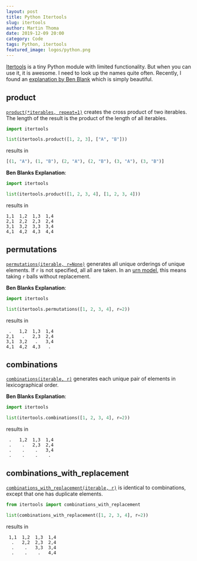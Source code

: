 ```yaml
---
layout: post
title: Python Itertools
slug: itertools
author: Martin Thoma
date: 2019-12-09 20:00
category: Code
tags: Python, itertools
featured_image: logos/python.png
---
```

[Itertools](https://docs.python.org/3/library/itertools.html) is a tiny Python
module with limited functionality. But when you can use it, it is awesome. I
need to look up the names quite often. Recently, I found an
[explanation by Ben Blank](https://stackoverflow.com/a/942551/562769) which is
simply beautiful.


## product

[`product(*iterables, repeat=1)`](https://docs.python.org/3/library/itertools.html#itertools.product) creates the cross product of two iterables. The length of the result is
the product of the length of all iterables.

```python
import itertools

list(itertools.product([1, 2, 3], ["A", "B"]))
```

results in

```python
[(1, "A"), (1, "B"), (2, "A"), (2, "B"), (3, "A"), (3, "B")]
```

**Ben Blanks Explanation**:

```python
import itertools

list(itertools.product([1, 2, 3, 4], [1, 2, 3, 4]))
```

results in

```text
1,1  1,2  1,3  1,4
2,1  2,2  2,3  2,4
3,1  3,2  3,3  3,4
4,1  4,2  4,3  4,4
```


## permutations

[`permutations(iterable, r=None)`](https://docs.python.org/3/library/itertools.html#itertools.permutations)
generates all unique orderings of unique elements. If `r` is not specified, all
all are taken. In an [urn model](https://en.wikipedia.org/wiki/Urn_problem),
this means taking `r` balls without replacement.


**Ben Blanks Explanation**:

```python
import itertools

list(itertools.permutations([1, 2, 3, 4], r=2))
```

results in

```text
 .   1,2  1,3  1,4
2,1   .   2,3  2,4
3,1  3,2   .   3,4
4,1  4,2  4,3   .
```


## combinations

[`combinations(iterable, r)`](https://docs.python.org/3/library/itertools.html#itertools.combinations)
generates each unique pair of elements in lexicographical order.

**Ben Blanks Explanation**:

```python
import itertools

list(itertools.combinations([1, 2, 3, 4], r=2))
```

results in

```text
 .   1,2  1,3  1,4
 .    .   2,3  2,4
 .    .    .   3,4
 .    .    .    .
```


## combinations_with_replacement

[`combinations_with_replacement(iterable, r)`](https://docs.python.org/3/library/itertools.html#itertools.combinations_with_replacement)
is identical to combinations, except that one has duplicate elements.

```python
from itertools import combinations_with_replacement

list(combinations_with_replacement([1, 2, 3, 4], r=2))
```

results in

```text
 1,1  1,2  1,3  1,4
  .   2,2  2,3  2,4
  .    .   3,3  3,4
  .    .    .   4,4
```
